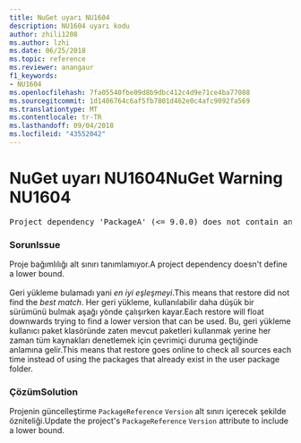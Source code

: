 ```yaml
---
title: NuGet uyarı NU1604
description: NU1604 uyarı kodu
author: zhili1208
ms.author: lzhi
ms.date: 06/25/2018
ms.topic: reference
ms.reviewer: anangaur
f1_keywords:
- NU1604
ms.openlocfilehash: 7fa05540fbe09d8b9dbc412c4d9e71ce4ba77088
ms.sourcegitcommit: 1d1406764c6af5fb7801d462e0c4afc9092fa569
ms.translationtype: MT
ms.contentlocale: tr-TR
ms.lasthandoff: 09/04/2018
ms.locfileid: "43552042"
---
```

# <a name="nuget-warning-nu1604"></a><span data-ttu-id="5775a-103">NuGet uyarı NU1604</span><span class="sxs-lookup"><span data-stu-id="5775a-103">NuGet Warning NU1604</span></span>

<pre>Project dependency 'PackageA' (&lt;= 9.0.0) does not contain an inclusive lower bound. Include a lower bound in the dependency version to ensure consistent restore results.</pre>

### <a name="issue"></a><span data-ttu-id="5775a-104">Sorun</span><span class="sxs-lookup"><span data-stu-id="5775a-104">Issue</span></span>
<span data-ttu-id="5775a-105">Proje bağımlılığı alt sınırı tanımlamıyor.</span><span class="sxs-lookup"><span data-stu-id="5775a-105">A project dependency doesn't define a lower bound.</span></span><br/><br/><span data-ttu-id="5775a-106">Geri yükleme bulamadı yani *en iyi eşleşmeyi*.</span><span class="sxs-lookup"><span data-stu-id="5775a-106">This means that restore did not find the *best match*.</span></span> <span data-ttu-id="5775a-107">Her geri yükleme, kullanılabilir daha düşük bir sürümünü bulmak aşağı yönde çalışırken kayar.</span><span class="sxs-lookup"><span data-stu-id="5775a-107">Each restore will float downwards trying to find a lower version that can be used.</span></span> <span data-ttu-id="5775a-108">Bu, geri yükleme kullanıcı paket klasöründe zaten mevcut paketleri kullanmak yerine her zaman tüm kaynakları denetlemek için çevrimiçi duruma geçtiğinde anlamına gelir.</span><span class="sxs-lookup"><span data-stu-id="5775a-108">This means that restore goes online to check all sources each time instead of using the packages that already exist in the user package folder.</span></span>

### <a name="solution"></a><span data-ttu-id="5775a-109">Çözüm</span><span class="sxs-lookup"><span data-stu-id="5775a-109">Solution</span></span>
<span data-ttu-id="5775a-110">Projenin güncelleştirme `PackageReference` `Version` alt sınırı içerecek şekilde özniteliği.</span><span class="sxs-lookup"><span data-stu-id="5775a-110">Update the project's `PackageReference` `Version` attribute to include a lower bound.</span></span>
